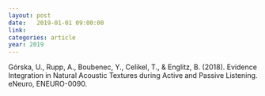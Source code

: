 ```yaml
---
layout: post
date:   2019-01-01 09:00:00
link:
categories: article
year: 2019
---
```


Górska, U., Rupp, A., Boubenec, Y., Celikel, T., & Englitz, B. (2018). Evidence Integration in Natural Acoustic Textures during Active and Passive Listening. eNeuro, ENEURO-0090.
